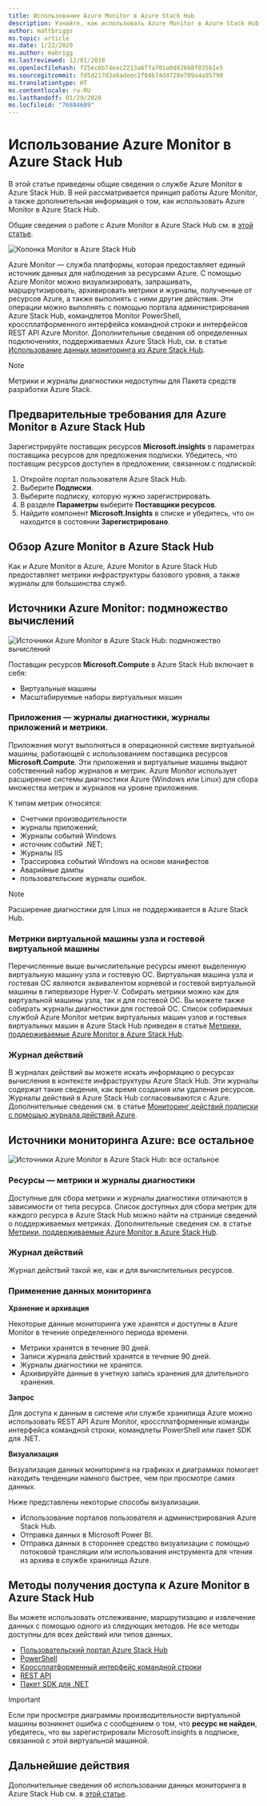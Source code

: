 ```yaml
---
title: Использование Azure Monitor в Azure Stack Hub
description: Узнайте, как использовать Azure Monitor в Azure Stack Hub.
author: mattbriggs
ms.topic: article
ms.date: 1/22/2020
ms.author: mabrigg
ms.lastreviewed: 12/01/2018
ms.openlocfilehash: f25ec6b74eac2213a6ffa701a0d826b8f035b1e5
ms.sourcegitcommit: fd5d217d3a8adeec2f04b74d4728e709a4a95790
ms.translationtype: HT
ms.contentlocale: ru-RU
ms.lasthandoff: 01/29/2020
ms.locfileid: "76884689"
---
```

# <a name="use-azure-monitor-on-azure-stack-hub"></a>Использование Azure Monitor в Azure Stack Hub

В этой статье приведены общие сведения о службе Azure Monitor в Azure Stack Hub. В ней рассматривается принцип работы Azure Monitor, а также дополнительная информация о том, как использовать Azure Monitor в Azure Stack Hub. 

Общие сведения о работе с Azure Monitor в Azure Stack Hub см. в [этой статье](https://docs.microsoft.com/azure/monitoring-and-diagnostics/monitoring-get-started).

![Колонка Monitor в Azure Stack Hub](./media/azure-stack-metrics-azure-data/azs-monitor.png)

Azure Monitor — служба платформы, которая предоставляет единый источник данных для наблюдения за ресурсами Azure. С помощью Azure Monitor можно визуализировать, запрашивать, маршрутизировать, архивировать метрики и журналы, полученные от ресурсов Azure, а также выполнять с ними другие действия. Эти операции можно выполнять с помощью портала администрирования Azure Stack Hub, командлетов Monitor PowerShell, кроссплатформенного интерфейса командной строки и интерфейсов REST API Azure Monitor. Дополнительные сведения об определенных подключениях, поддерживаемых Azure Stack Hub, см. в статье [Использование данных мониторинга из Azure Stack Hub](azure-stack-metrics-monitor.md).

> [!Note]
> Метрики и журналы диагностики недоступны для Пакета средств разработки Azure Stack.

## <a name="prerequisites-for-azure-monitor-on-azure-stack-hub"></a>Предварительные требования для Azure Monitor в Azure Stack Hub

Зарегистрируйте поставщик ресурсов **Microsoft.insights** в параметрах поставщика ресурсов для предложения подписки. Убедитесь, что поставщик ресурсов доступен в предложении, связанном с подпиской:

1. Откройте портал пользователя Azure Stack Hub.
2. Выберите **Подписки**.
3. Выберите подписку, которую нужно зарегистрировать.
4. В разделе **Параметры** выберите **Поставщики ресурсов**. 
5. Найдите компонент **Microsoft.Insights** в списке и убедитесь, что он находится в состоянии **Зарегистрировано**.

## <a name="overview-of-azure-monitor-on-azure-stack-hub"></a>Обзор Azure Monitor в Azure Stack Hub

Как и Azure Monitor в Azure, Azure Monitor в Azure Stack Hub предоставляет метрики инфраструктуры базового уровня, а также журналы для большинства служб.

## <a name="azure-monitor-sources-compute-subset"></a>Источники Azure Monitor: подмножество вычислений

![Источники Azure Monitor в Azure Stack Hub: подмножество вычислений](media//azure-stack-metrics-azure-data/azs-monitor-computersubset.png)

Поставщик ресурсов **Microsoft.Compute** в Azure Stack Hub включает в себя:
 - Виртуальные машины 
 - Масштабируемые наборы виртуальных машин

### <a name="application---diagnostics-logs-app-logs-and-metrics"></a>Приложения — журналы диагностики, журналы приложений и метрики.

Приложения могут выполняться в операционной системе виртуальной машины, работающей с использованием поставщика ресурсов **Microsoft.Compute**. Эти приложения и виртуальные машины выдают собственный набор журналов и метрик. Azure Monitor использует расширение системы диагностики Azure (Windows или Linux) для сбора множества метрик и журналов на уровне приложения.

К типам метрик относятся:
 - Счетчики производительности
 - журналы приложений;
 - Журналы событий Windows
 - источник событий .NET;
 - Журналы IIS
 - Трассировка событий Windows на основе манифестов
 - Аварийные дампы
 - пользовательские журналы ошибок.

> [!Note]  
> Расширение диагностики для Linux не поддерживается в Azure Stack Hub.

### <a name="host-and-guest-vm-metrics"></a>Метрики виртуальной машины узла и гостевой виртуальной машины

Перечисленные выше вычислительные ресурсы имеют выделенную виртуальную машину узла и гостевую ОС. Виртуальная машина узла и гостевая ОС являются эквивалентом корневой и гостевой виртуальной машины в гипервизоре Hyper-V. Собирать метрики можно как для виртуальной машины узла, так и для гостевой ОС. Вы можете также собирать журналы диагностики для гостевой ОС. Список собираемых службой Azure Monitor метрик виртуальных машин узлов и гостевых виртуальных машин в Azure Stack Hub приведен в статье [Метрики, поддерживаемые Azure Monitor в Azure Stack Hub](azure-stack-metrics-supported.md). 

### <a name="activity-log"></a>Журнал действий

В журналах действий вы можете искать информацию о ресурсах вычисления в контексте инфраструктуры Azure Stack Hub. Эти журналы содержат такие сведения, как время создания или удаления ресурсов. Журналы действий в Azure Stack Hub согласовываются с Azure. Дополнительные сведения см. в статье [Мониторинг действий подписки с помощью журнала действий Azure](https://docs.microsoft.com/azure/monitoring-and-diagnostics/monitoring-overview-activity-logs). 


## <a name="azure-monitor-sources-everything-else"></a>Источники мониторинга Azure: все остальное

![Источники Azure Monitor в Azure Stack Hub: все остальное](media//azure-stack-metrics-azure-data/azs-monitor-othersubset.png)

### <a name="resources---metrics-and-diagnostics-logs"></a>Ресурсы — метрики и журналы диагностики

Доступные для сбора метрики и журналы диагностики отличаются в зависимости от типа ресурса. Список доступных для сбора метрик для каждого ресурса в Azure Stack Hub можно найти на странице сведений о поддерживаемых метриках. Дополнительные сведения см. в статье [Метрики, поддерживаемые Azure Monitor в Azure Stack Hub](azure-stack-metrics-supported.md).

### <a name="activity-log"></a>Журнал действий

Журнал действий такой же, как и для вычислительных ресурсов. 

### <a name="uses-for-monitoring-data"></a>Применение данных мониторинга

**Хранение и архивация**  

Некоторые данные мониторинга уже хранятся и доступны в Azure Monitor в течение определенного периода времени. 
 - Метрики хранятся в течение 90 дней. 
 - Записи журнала действий хранятся в течение 90 дней. 
 - Журналы диагностики не хранятся.
 - Архивируйте данные в учетную запись хранения для длительного хранения.

**Запрос**  

Для доступа к данным в системе или службе хранилища Azure можно использовать REST API Azure Monitor, кроссплатформенные команды интерфейса командной строки, командлеты PowerShell или пакет SDK для .NET. 

**Визуализация**

Визуализация данных мониторинга на графиках и диаграммах помогает находить тенденции намного быстрее, чем при просмотре самих данных. 

Ниже представлены некоторые способы визуализации.
 - Использование порталов пользователя и администрирования Azure Stack Hub.
 - Отправка данных в Microsoft Power BI.
 - Отправка данных в стороннее средство визуализации с помощью потоковой трансляции или использования инструмента для чтения из архива в службе хранилища Azure.

## <a name="methods-of-accessing-azure-monitor-on-azure-stack-hub"></a>Методы получения доступа к Azure Monitor в Azure Stack Hub

Вы можете использовать отслеживание, маршрутизацию и извлечение данных с помощью одного из следующих методов. Не все методы доступны для всех действий или типов данных. 

 - [Пользовательский портал Azure Stack Hub](azure-stack-use-portal.md)
 - [PowerShell](https://docs.microsoft.com/azure/monitoring-and-diagnostics/insights-powershell-samples)
 - [Кроссплатформенный интерфейс командной строки](https://docs.microsoft.com/azure/monitoring-and-diagnostics/insights-cli-samples)
 - [REST API](https://docs.microsoft.com/rest/api/monitor)
 - [Пакет SDK для .NET](https://www.nuget.org/packages/Microsoft.Azure.Management.Monitor)

> [!Important]  
> Если при просмотре диаграммы производительности виртуальной машины возникнет ошибка с сообщением о том, что **ресурс не найден**, убедитесь, что вы зарегистрировали Microsoft.insights в подписке, связанной с этой виртуальной машиной.

## <a name="next-steps"></a>Дальнейшие действия

Дополнительные сведения об использовании данных мониторинга в Azure Stack Hub см. в [этой статье](azure-stack-metrics-monitor.md).
